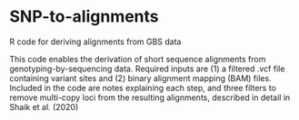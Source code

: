 # SNP-to-alignments
R code for deriving alignments from GBS data

This code enables the derivation of short sequence alignments from genotyping-by-sequencing data.
Required inputs are (1) a filtered .vcf file containing variant sites and (2) binary alignment mapping (BAM) files.
Included in the code are notes explaining each step, and three filters to remove multi-copy loci from the resulting alignments, 
described in detail in Shaik et al. (2020)
